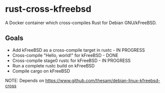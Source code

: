 # rust-cross-kfreebsd
A Docker container which cross-compiles Rust for Debian GNU/kFreeBSD.

## Goals
* Add kFreeBSD as a cross-compile target in rustc - IN PROGRESS
* Cross-compile "Hello, world!" for kFreeBSD - DONE
* Cross-compile stage0 rustc for kFreeBSD - IN PROGRESS
* Run a complete rustc build on kFreeBSD
* Compile cargo on kFreeBSD

NOTE: Depends on https://www.github.com/thesam/debian-linux-kfreebsd-cross
